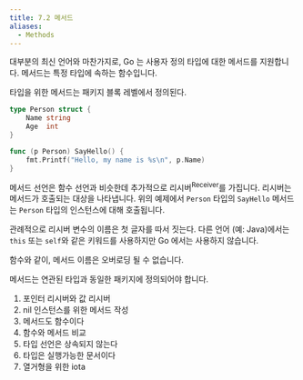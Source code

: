 ```yaml
---
title: 7.2 메서드
aliases:
  - Methods
---
```


대부분의 최신 언어와 마찬가지로, Go 는 사용자 정의 타입에 대한 메서드를 지원합니다. 메서드는 특정 타입에 속하는 함수입니다.

타입을 위한 메서드는 패키지 블록 레벨에서 정의된다.

```go
type Person struct {
    Name string
    Age  int
}

func (p Person) SayHello() {
    fmt.Printf("Hello, my name is %s\n", p.Name)
}
```

메서드 선언은 함수 선언과 비슷한데 추가적으로 리시버<sup>Receiver</sup>를 가집니다. 
리시버는 메서드가 호출되는 대상을 나타냅니다. 위의 예제에서 `Person` 타입의 `SayHello` 메서드는 `Person` 타입의 인스턴스에 대해 호출됩니다.

관례적으로 리시버 변수의 이름은 첫 글자를 따서 짓는다.
다른 언어 (예: Java)에서는 `this` 또는 `self`와 같은 키워드를 사용하지만 Go 에서는 사용하지 않습니다.

함수와 같이, 메서드 이름은 오버로딩 될 수 없습니다.

메서드는 연관된 타입과 동일한 패키지에 정의되어야 합니다.

1. 포인터 리시버와 값 리시버
2. nil 인스턴스를 위한 메서드 작성
3. 메서드도 함수이다
4. 함수와 메서드 비교
5. 타입 선언은 상속되지 않는다
6. 타입은 실행가능한 문서이다
7. 열거형을 위한 iota




